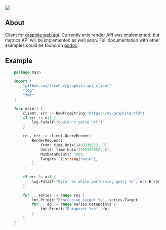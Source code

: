 <div class="badges">
    <a href="https://travis-ci.org/lorehov/graphite-api-client">
        <img src="https://travis-ci.org/lorehov/graphite-api-client.svg?branch=master">
    </a>
</div>


## About

Client for [graphite web api](http://graphite-api.readthedocs.io/en/latest/api.html). Currently only render API was implemented,
but metrics API will be implemented as well soon. 
Full documentation with other examples could be found on [godoc](https://godoc.org/github.com/lorehov/graphite-api-client).


## Example
```go
	package main
	
	import (
		"github.com/lorehov/graphite-api-client"
		"log"
		"fmt"
	)

	func main() {
		client, err := NewFromString("https://my-graphite.tld")
		if err != nil {
			log.Fatalf("Couldn't parse url")
		}

		res, err := client.QueryRender(
			RenderRequest{
				From: time.Unix(1468339853, 0),
				Until: time.Unix(1568339853, 0),
				MaxDataPoints: 1000,
				Targets: []string{"main"},
			},
		)

		if err != nil {
			log.Fatalf("Error %s while performing query %s", err.Error(), err.Query)
		}
		
		for _, series := range res {
			fmt.Printf("Processing target %s", series.Target)
			for _, dp := range series.Datapoints {
				fmt.Printf("Datapoint %+v", dp)
			}
		}
	}
```
